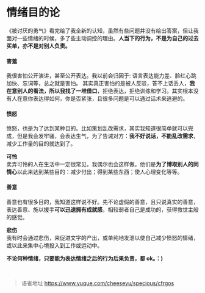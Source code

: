 # 情绪目的论
《被讨厌的勇气》看完给了我全新的认知，虽然有些问题并没有给出答案，但让我面对一些情绪的时候，多了些主动调控的理由。**人当下的行为，不是为自己的过去买单，亦不是对别人负责。**

#### 害羞

我很害怕公开演讲，甚至公开表达。我以前会归因于: 语言表达能力差、脸红心跳加快、忘词等，总之就是害怕。 其实真正害怕的是被人反驳，答不上话丢人，**我在意别人的看法，所以我找了一堆借口**，拒绝表达，拒绝训练和学习。其实根本没有人在意你表达得如何，你是否紧张，且很多问题是可以通过话术来逃避的。

#### 愤怒

愤怒，也是为了达到某种目的。比如策划乱改需求，其实我知道很简单就可以完成，但是我会发牢骚，会表达生气，为了告诫对方：**我不好说话，不能乱改需求**，减少工作量的目的就达到了。

**可怜**  
卖弄可怜的人在生活中一定很常见，我偶尔也会这样做。他们是**为了博取别人的同情心**以此来达到某些目的：减少付出；得到某些东西；使人心理变化等等。

#### 善意

善意也有很多目的，我知道这样说不好。先不论虚假的善意，且只说真实的善意，表达善意、施以援手**可以迅速拥有成就感**，相较弱者自己是成功的，获得救世主般的感觉。

**悲伤**  
我有时会通过悲伤，来促进文字的产出，或单纯地发泄以使自己减少愤怒的情绪，或以此来集中心境投入到工作或运动中。

**不论何种情绪，只要能为表达情绪之后的行为后果负责，都 ok。：)**

<br>
  
> 语雀地址 https://www.yuque.com/cheeseyu/specious/cfrgos